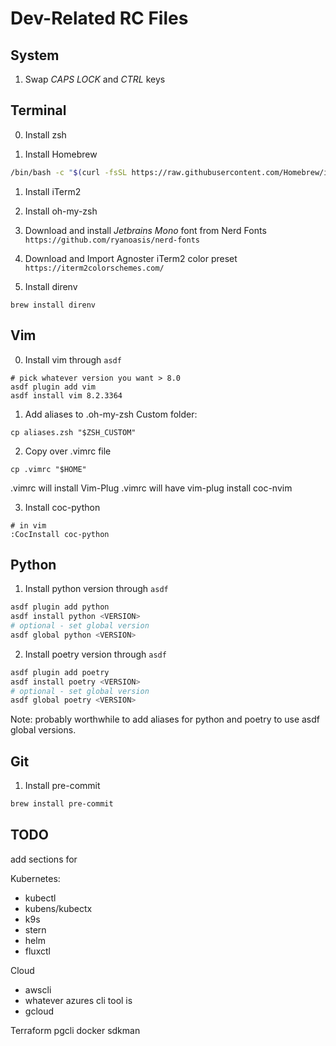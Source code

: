 # Dev-Related RC Files

## System

1. Swap *CAPS LOCK* and *CTRL* keys

## Terminal

0. Install zsh

1. Install Homebrew
```bash
/bin/bash -c "$(curl -fsSL https://raw.githubusercontent.com/Homebrew/install/master/install.sh)"
```

1. Install iTerm2

2. Install oh-my-zsh

3. Download and install *Jetbrains Mono* font from Nerd Fonts
`https://github.com/ryanoasis/nerd-fonts`

4. Download and Import Agnoster iTerm2 color preset
`https://iterm2colorschemes.com/`

5. Install direnv
```
brew install direnv
```

## Vim

0. Install vim through `asdf`
```
# pick whatever version you want > 8.0
asdf plugin add vim
asdf install vim 8.2.3364
```

1. Add aliases to .oh-my-zsh Custom folder:
```
cp aliases.zsh "$ZSH_CUSTOM"
```

2. Copy over .vimrc file
```
cp .vimrc "$HOME"
```
.vimrc will install Vim-Plug
.vimrc will have vim-plug install coc-nvim

3. Install coc-python
```
# in vim
:CocInstall coc-python
```

## Python
1. Install python version through `asdf`
```bash
asdf plugin add python
asdf install python <VERSION>
# optional - set global version
asdf global python <VERSION>
```

2. Install poetry version through `asdf`
```bash
asdf plugin add poetry
asdf install poetry <VERSION>
# optional - set global version
asdf global poetry <VERSION>
```

Note: probably worthwhile to add aliases for python and poetry to use asdf global versions.


## Git

1. Install pre-commit
```bash
brew install pre-commit
```

## TODO

add sections for

Kubernetes:

- kubectl
- kubens/kubectx
- k9s
- stern
- helm
- fluxctl

Cloud

- awscli
- whatever azures cli tool is
- gcloud

Terraform
pgcli
docker
sdkman
